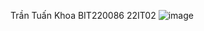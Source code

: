 Trần Tuấn Khoa BIT220086 22IT02 
![image](https://github.com/user-attachments/assets/3218b0ec-44cf-418b-93d5-416b2d16cb73)
